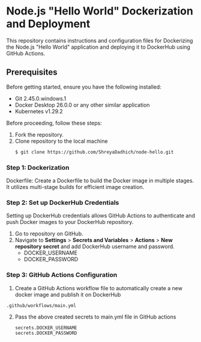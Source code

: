 # Node.js "Hello World" Dockerization and Deployment
This repository contains instructions and configuration files for Dockerizing the Node.js "Hello World" application and deploying it to DockerHub using GitHub Actions.

## Prerequisites
Before getting started, ensure you have the following installed:

- Git 2.45.0.windows.1
- Docker Desktop 26.0.0 or any other similar application
- Kubernetes v1.29.2

Before proceeding, follow these steps:
1. Fork the repository.
2. Clone repository to the local machine
    ```bash
    $ git clone https://github.com/ShreyaDadhich/node-hello.git
    ```

### Step 1: Dockerization
Dockerfile: Create a Dockerfile to build the Docker image in multiple stages. It utilizes multi-stage builds for efficient image creation.

### Step 2: Set up DockerHub Credentials
Setting up DockerHub credentials allows GitHub Actions to authenticate and push Docker images to your DockerHub repository. 
1. Go to repository on GitHub.
2. Navigate to **Settings** > **Secrets and Variables** > **Actions** > **New repository secret** and add DockerHub username and password.
    - DOCKER_USERNAME
    - DOCKER_PASSWORD  

### Step 3: GitHub Actions Configuration
1. Create a GitHub Actions workflow file to automatically create a new docker image and publish it on DockerHub
```
.github/workflows/main.yml
```
2. Pass the above created secrets to main.yml file in GitHub actions
    ```
    secrets.DOCKER_USERNAME 
    secrets.DOCKER_PASSWORD
    ```
